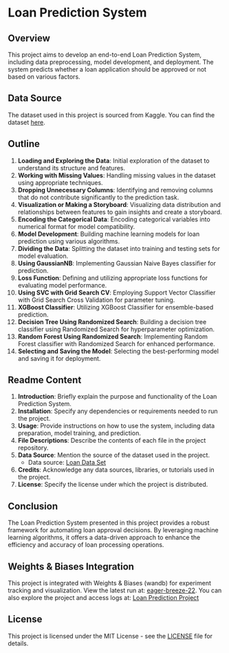 # Loan Prediction System

## Overview

This project aims to develop an end-to-end Loan Prediction System, including data preprocessing, model development, and deployment. The system predicts whether a loan application should be approved or not based on various factors.

## Data Source

The dataset used in this project is sourced from Kaggle. You can find the dataset [here](https://www.kaggle.com/datasets/burak3ergun/loan-data-set).

## Outline

1. **Loading and Exploring the Data**: Initial exploration of the dataset to understand its structure and features.
2. **Working with Missing Values**: Handling missing values in the dataset using appropriate techniques.
3. **Dropping Unnecessary Columns**: Identifying and removing columns that do not contribute significantly to the prediction task.
4. **Visualization or Making a Storyboard**: Visualizing data distribution and relationships between features to gain insights and create a storyboard.
5. **Encoding the Categorical Data**: Encoding categorical variables into numerical format for model compatibility.
6. **Model Development**: Building machine learning models for loan prediction using various algorithms.
7. **Dividing the Data**: Splitting the dataset into training and testing sets for model evaluation.
8. **Using GaussianNB**: Implementing Gaussian Naive Bayes classifier for prediction.
9. **Loss Function**: Defining and utilizing appropriate loss functions for evaluating model performance.
10. **Using SVC with Grid Search CV**: Employing Support Vector Classifier with Grid Search Cross Validation for parameter tuning.
11. **XGBoost Classifier**: Utilizing XGBoost Classifier for ensemble-based prediction.
12. **Decision Tree Using Randomized Search**: Building a decision tree classifier using Randomized Search for hyperparameter optimization.
13. **Random Forest Using Randomized Search**: Implementing Random Forest classifier with Randomized Search for enhanced performance.
14. **Selecting and Saving the Model**: Selecting the best-performing model and saving it for deployment.

## Readme Content

1. **Introduction**: Briefly explain the purpose and functionality of the Loan Prediction System.
2. **Installation**: Specify any dependencies or requirements needed to run the project.
3. **Usage**: Provide instructions on how to use the system, including data preparation, model training, and prediction.
4. **File Descriptions**: Describe the contents of each file in the project repository.
5. **Data Source**: Mention the source of the dataset used in the project.
   - Data source: [Loan Data Set](https://www.kaggle.com/datasets/burak3ergun/loan-data-set)
6. **Credits**: Acknowledge any data sources, libraries, or tutorials used in the project.
7. **License**: Specify the license under which the project is distributed.

## Conclusion

The Loan Prediction System presented in this project provides a robust framework for automating loan approval decisions. By leveraging machine learning algorithms, it offers a data-driven approach to enhance the efficiency and accuracy of loan processing operations.

## Weights & Biases Integration

This project is integrated with Weights & Biases (wandb) for experiment tracking and visualization. View the latest run at: [eager-breeze-22](https://wandb.ai/ericmaniraguha/loan_prediction_project/runs/4pz3wlsb). You can also explore the project and access logs at: [Loan Prediction Project](https://wandb.ai/ericmaniraguha/loan_prediction_project)

## License

This project is licensed under the MIT License - see the [LICENSE](LICENSE) file for details.
